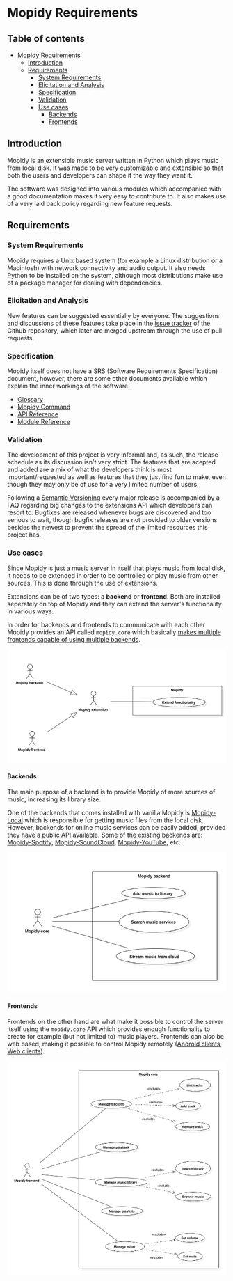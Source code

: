 # Mopidy Requirements

## Table of contents
- [Mopidy Requirements](#mopidy-requirements)
    - [Introduction](#introduction)
    - [Requirements](#requirements)
        - [System Requirements](#system-requirements)
        - [Elicitation and Analysis](#elicitation-and-analysis)
        - [Specification](#specification)
        - [Validation](#validation)
        - [Use cases](#use-cases)
            - [Backends](#backends)
            - [Frontends](#frontends)

## Introduction

Mopidy is an extensible music server written in Python which plays music from local disk.
It was made to be very customizable and extensible so that both the users and developers can shape it the way they want it.

The software was designed into various modules which accompanied with a good documentation makes it very easy to contribute to. It also makes use of a very laid back policy regarding new feature requests.

## Requirements

### System Requirements

Mopidy requires a Unix based system (for example a Linux distribution or a Macintosh) with network connectivity and audio output. It also needs Python to be installed on the system, although most distributions make use of a package manager for dealing with dependencies.

### Elicitation and Analysis

New features can be suggested essentially by everyone. The suggestions and discussions of these features take place in the [issue tracker](https://github.com/mopidy/mopidy/issues) of the Github repository, which later are merged upstream through the use of pull requests.

### Specification

Mopidy itself does not have a SRS (Software Requirements Specification) document, however, there are some other documents available which explain the inner workings of the software:
* [Glossary](https://mopidy.readthedocs.org/en/latest/glossary/)
* [Mopidy Command](https://mopidy.readthedocs.org/en/latest/command/)
* [API Reference](https://mopidy.readthedocs.org/en/latest/api/)
* [Module Reference](https://mopidy.readthedocs.org/en/latest/modules/)

### Validation

The development of this project is very informal and, as such, the release schedule as its discussion isn't very strict. The features that are acepted and added are a mix of what the developers think is most important/requested as well as features that they just find fun to make, even though they may only be of use for a very limited number of users.

Following a [Semantic Versioning](http://semver.org/)  every major release is accompanied by a FAQ regarding big changes to the extensions API which developers can resort to. 
Bugfixes are released whenever bugs are discovered and too serious to wait, though bugfix releases are not provided to older versions besides the newest to prevent the spread of the limited resources this project has.

### Use cases

Since Mopidy is just a music server in itself that plays music from local disk, it needs to be extended in order to be controlled or play music from other sources. This is done through the use of extensions.

Extensions can be of two types: a **backend** or **frontend**.
Both are installed seperately on top of Mopidy and they can extend the server's functionality in various ways.

In order for backends and frontends to communicate with each other Mopidy provides an API called `mopidy.core` which basically [makes multiple frontends capable of using multiple backends](https://mopidy.readthedocs.org/en/latest/glossary/#term-core).

<img src="./images/uml/mopidy.png" width="600" />

#### Backends

The main purpose of a backend is to provide Mopidy of more sources of music, increasing its library size.

One of the backends that comes installed with vanilla Mopidy is [Mopidy-Local](https://mopidy.readthedocs.org/en/latest/ext/local/) which is responsible for getting music files from the local disk.
However, backends for online music services can be easily added, provided they have a public API available.
Some of the existing backends are:
[Mopidy-Spotify](https://github.com/mopidy/mopidy-spotify),
[Mopidy-SoundCloud](https://github.com/mopidy/mopidy-soundcloud),
[Mopidy-YouTube](https://github.com/dz0ny/mopidy-youtube), etc.

<img src="./images/uml/backend.png" width="600" />

#### Frontends

Frontends on the other hand are what make it possible to control the server itself using the `mopidy.core` API which provides enough functionality to create for example (but not limited to) music players.
Frontends can also be web based, making it possible to control Mopidy remotely ([Android clients](http://mopidy.readthedocs.org/en/latest/clients/mpd/#mpd-android-clients), [Web clients](http://mopidy.readthedocs.org/en/latest/clients/mpd/#mpd-web-clients)).

<img src="./images/uml/core.png" width="600" />
